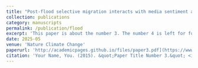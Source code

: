 ```yaml
---
title: "Post-flood selective migration interacts with media sentiment and income effects"
collection: publications
category: manuscripts
permalink: /publication/flood
excerpt: 'This paper is about the number 3. The number 4 is left for future work.'
date: 2025-05
venue: 'Nature Climate Change'
paperurl: 'http://academicpages.github.io/files/paper3.pdf](https://www.nature.com/articles/s41558-025-02345-7'
citation: 'Your Name, You. (2015). &quot;Paper Title Number 3.&quot; <i>Journal 1</i>. 1(3).'
---
```


